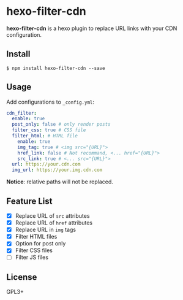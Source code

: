 # hexo-filter-cdn

**hexo-filter-cdn** is a hexo plugin to replace URL links with your CDN configuration.

## Install
```shell
$ npm install hexo-filter-cdn --save
```

## Usage
Add configurations to `_config.yml`:

```yaml
cdn_filter:
  enable: true
  post_only: false # only render posts
  filter_css: true # CSS file
  filter_html: # HTML file
    enable: true
    img_tag: true # <img src="{URL}">
    href_link: false # Not recommand, <... href="{URL}">
    src_link: true # <... src="{URL}">
  url: https://your.cdn.com
  img_url: https://your.img.cdn.com
```

**Notice**: relative paths will not be replaced.

## Feature List
- [X] Replace URL of `src` attributes
- [X] Replace URL of `href` attributes
- [X] Replace URL in `img` tags
- [X] Filter HTML files
- [X] Option for post only
- [X] Filter CSS files
- [ ] Filter JS files

## License
GPL3+
